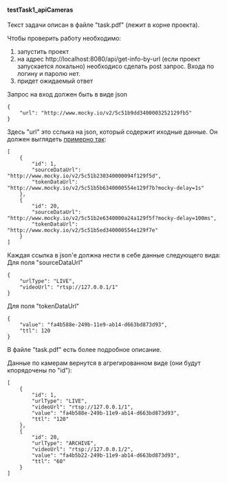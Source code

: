 #### testTask1_apiCameras 

Текст задачи описан в файле "task.pdf" (лежит в корне проекта).

Чтобы проверить работу необходимо:
1. запустить проект
2. на адрес http://localhost:8080/api/get-info-by-url (если проект запускается локально) необходисо сделать post запрос. Входа по логину и паролю нет.
3. придет ожидаемый ответ
 
Запрос на вход должен быть в виде json

    {
        "url": "http://www.mocky.io/v2/5c51b9dd3400003252129fb5"
    }

Здесь "url" это сслыка на json, который содержит иходные данные. Он должен выглядеть <a href="http://www.mocky.io/v2/5c51b9dd3400003252129fb5">примерно так</a>:

    [
        {
            "id": 1,
            "sourceDataUrl": "http://www.mocky.io/v2/5c51b230340000094f129f5d",
            "tokenDataUrl": "http://www.mocky.io/v2/5c51b5b6340000554e129f7b?mocky-delay=1s"
        },
        {
            "id": 20,
            "sourceDataUrl": "http://www.mocky.io/v2/5c51b2e6340000a24a129f5f?mocky-delay=100ms",
            "tokenDataUrl": "http://www.mocky.io/v2/5c51b5ed340000554e129f7e"
        }
    ]

Каждая ссылка в json'е должна нести в себе данные следующего вида:
Для поля "sourceDataUrl"

    {
        "urlType": "LIVE",
        "videoUrl": "rtsp://127.0.0.1/1"
    }

Для поля "tokenDataUrl"

    {
        "value": "fa4b588e-249b-11e9-ab14-d663bd873d93",
        "ttl": 120
    }

В файле "task.pdf" есть более подробное описание.

Данные по камерам вернутся в агрегированном виде (они будут кпорядочены по "id"):
    
    [
        {
            "id": 1,
            "urlType": "LIVE",
            "videoUrl": "rtsp://127.0.0.1/1",
            "value": "fa4b588e-249b-11e9-ab14-d663bd873d93",
            "ttl": "120"
        },
        {
            "id": 20,
            "urlType": "ARCHIVE",
            "videoUrl": "rtsp://127.0.0.1/2",
            "value": "fa4b5b22-249b-11e9-ab14-d663bd873d93",
            "ttl": "60"
        }
    ]   
    

